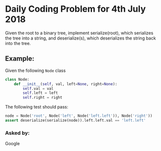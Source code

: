 # Daily Coding Problem for 4th July 2018

Given the root to a binary tree, implement serialize(root), which serializes the tree into a string, and deserialize(s), which deserializes the string back into the tree.

## Example:

Given the following `Node` class
```python
class Node:
    def __init__(self, val, left=None, right=None):
        self.val = val
        self.left = left
        self.right = right
```
The following test should pass:
```python
node = Node('root', Node('left', Node('left.left')), Node('right'))
assert deserialize(serialize(node)).left.left.val == 'left.left'
```

### Asked by:
Google